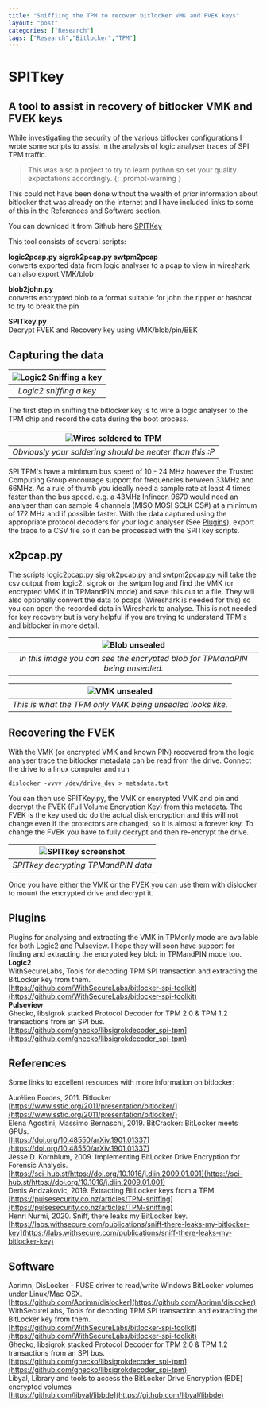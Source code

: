 ```yaml
---
title: "Sniffiing the TPM to recover bitlocker VMK and FVEK keys"
layout: "post"
categories: ["Research"]
tags: ["Research","Bitlocker","TPM"]
---
```


# SPITkey  

## A tool to assist in recovery of bitlocker VMK and FVEK keys

While investigating the security of the various bitlocker configurations I wrote some scripts to assist in the analysis of logic analyser traces of SPI TPM traffic.  

> This was also a project to try to learn python so set your quality expectations accordingly.
{: .prompt-warning }

This could not have been done without the wealth of prior information about bitlocker that was already on the internet and I have included links to some of this in the References and Software section.

You can download it from Github here [SPITKey](https://github.com/en4rab/SPITkey)

This tool consists of several scripts:  

**logic2pcap.py sigrok2pcap.py swtpm2pcap**  
converts exported data from logic analyser to a pcap to view in wireshark can also export VMK/blob

**blob2john.py**  
converts encrypted blob to a format suitable for john the ripper or hashcat to try to break the pin

**SPITkey.py**  
Decrypt FVEK and Recovery key using VMK/blob/pin/BEK

## Capturing the data

| ![Logic2 Sniffing a key](/assets/posts/2024-07-22-Sniffing-Bitlocker-Keys/VMK-Logic2.png) |
|:--:|
| *Logic2 sniffing a key* |

The first step in sniffing the bitlocker key is to wire a logic analyser to the TPM chip and record the data during the boot process. 

| ![Wires soldered to TPM](/assets/posts/2024-07-22-Sniffing-Bitlocker-Keys/wiring.jpg) |
|:--:|
| *Obviously your soldering should be neater than this :P* |

SPI TPM's have a minimum bus speed of 10 - 24 MHz however the Trusted Computing Group encourage support for frequencies between 33MHz and 66MHz.
As a rule of thumb you ideally need a sample rate at least 4 times faster than the bus speed. e.g. a 43MHz Infineon 9670 would need an analyser than can sample 4 channels (MISO MOSI SCLK CS#) at a minimum of 172 MHz and if possible faster. With the data captured using the appropriate protocol decoders for your logic analyser (See [Plugins](#plugins)), export the trace to a CSV file so it can be processed with the SPITkey scripts.

## x2pcap.py

The scripts logic2pcap.py sigrok2pcap.py and swtpm2pcap.py will take the csv output from logic2, sigrok or the swtpm log and find the VMK (or encrypted VMK if in TPMandPIN mode) and save this out to a file. They will also optionally convert the data to pcaps (Wireshark is needed for this) so you can open the recorded data in Wireshark to analyse. This is not needed for key recovery but is very helpful if you are trying to understand TPM's and bitlocker in more detail. 

| ![Blob unsealed](/assets/posts/2024-07-22-Sniffing-Bitlocker-Keys/BLOB-pcap.png) |
|:--:|
| *In this image you can see the encrypted blob for TPMandPIN being unsealed.*|

| ![VMK unsealed](/assets/posts/2024-07-22-Sniffing-Bitlocker-Keys/VMK-pcap.png) |
|:--:|
| *This is what the TPM only VMK being unsealed looks like.* |

## Recovering the FVEK 

With the VMK (or encrypted VMK and known PIN) recovered from the logic analyser trace the bitlocker metadata can be read from the drive.  Connect the drive to a linux computer and run  

`dislocker -vvvv /dev/drive_dev > metadata.txt`

You can then use SPITKey.py, the VMK or encrypted VMK and pin and decrypt the FVEK (Full Volume Encryption Key) from this metadata. The FVEK is the key used do do the actual disk encryption and this will not change even if the protectors are changed, so it is almost a forever key. To change the FVEK you have to fully decrypt and then re-encrypt the drive. 

| ![SPITkey screenshot](/assets/posts/2024-07-22-Sniffing-Bitlocker-Keys/SPITKey.png) |
|:--:|
| *SPITkey decrypting TPMandPIN data* |

Once you have either the VMK or the FVEK you can use them with dislocker to mount the encrypted drive and decrypt it.

## Plugins

Plugins for analysing and extracting the VMK in TPMonly mode are available for both Logic2 and Pulseview.
I hope they will soon have support for finding and extracting the encrypted key blob in TPMandPIN mode too.  
**Logic2**  
WithSecureLabs, Tools for decoding TPM SPI transaction and extracting the BitLocker key from them.  
[https://github.com/WithSecureLabs/bitlocker-spi-toolkit](https://github.com/WithSecureLabs/bitlocker-spi-toolkit)  
**Pulseview**  
Ghecko, libsigrok stacked Protocol Decoder for TPM 2.0 & TPM 1.2 transactions from an SPI bus.  
[https://github.com/ghecko/libsigrokdecoder_spi-tpm](https://github.com/ghecko/libsigrokdecoder_spi-tpm)  


## References

Some links to excellent resources with more information on bitlocker:

Aurélien Bordes, 2011. Bitlocker  
[https://www.sstic.org/2011/presentation/bitlocker/](https://www.sstic.org/2011/presentation/bitlocker/)  
Elena Agostini, Massimo Bernaschi, 2019. BitCracker: BitLocker meets GPUs.  
[https://doi.org/10.48550/arXiv.1901.01337](https://doi.org/10.48550/arXiv.1901.01337)  
Jesse D. Kornblum, 2009. Implementing BitLocker Drive Encryption for Forensic Analysis.  
[https://sci-hub.st/https://doi.org/10.1016/j.diin.2009.01.001](https://sci-hub.st/https://doi.org/10.1016/j.diin.2009.01.001)  
Denis Andzakovic, 2019. Extracting BitLocker keys from a TPM.  
[https://pulsesecurity.co.nz/articles/TPM-sniffing](https://pulsesecurity.co.nz/articles/TPM-sniffing)  
Henri Nurmi, 2020. Sniff, there leaks my BitLocker key.  
[https://labs.withsecure.com/publications/sniff-there-leaks-my-bitlocker-key](https://labs.withsecure.com/publications/sniff-there-leaks-my-bitlocker-key)  

## Software

Aorimn, DisLocker - FUSE driver to read/write Windows BitLocker volumes under Linux/Mac OSX.  
[https://github.com/Aorimn/dislocker](https://github.com/Aorimn/dislocker)  
WithSecureLabs, Tools for decoding TPM SPI transaction and extracting the BitLocker key from them.  
[https://github.com/WithSecureLabs/bitlocker-spi-toolkit](https://github.com/WithSecureLabs/bitlocker-spi-toolkit)  
Ghecko, libsigrok stacked Protocol Decoder for TPM 2.0 & TPM 1.2 transactions from an SPI bus.  
[https://github.com/ghecko/libsigrokdecoder_spi-tpm](https://github.com/ghecko/libsigrokdecoder_spi-tpm)  
Libyal, Library and tools to access the BitLocker Drive Encryption (BDE) encrypted volumes  
[https://github.com/libyal/libbde](https://github.com/libyal/libbde)  

 
